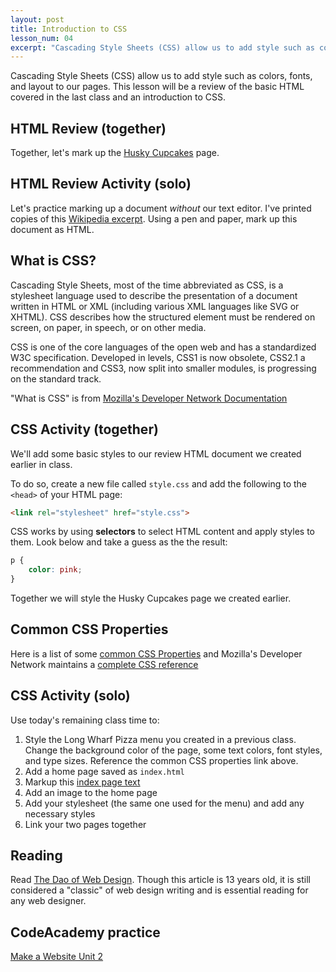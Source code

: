 ```yaml
---
layout: post
title: Introduction to CSS
lesson_num: 04
excerpt: "Cascading Style Sheets (CSS) allow us to add style such as colors, fonts, and layout to our pages. This lesson will be a review of the basic HTML covered in the last class and an introduction to CSS."
---
```


<p class="lead">Cascading Style Sheets (CSS) allow us to add style such as colors, fonts, and layout to our pages. This lesson will be a review of the basic HTML covered in the last class and an introduction to CSS.</p>

## HTML Review (together)

Together, let's mark up the [Husky Cupcakes](/lesson_files/husky_cupcakes.txt) page.

## HTML Review Activity (solo)

Let's practice marking up a document *without* our text editor. I've printed copies of this [Wikipedia excerpt](/lesson_files/love_supreme.pdf). Using a pen and paper, mark up this document as HTML.

## What is CSS?

Cascading Style Sheets, most of the time abbreviated as CSS, is a stylesheet language used to describe the presentation of a document written in HTML or XML (including various XML languages like SVG or XHTML). CSS describes how the structured element must be rendered on screen, on paper, in speech, or on other media.

CSS is one of the core languages of the open web and has a standardized W3C specification. Developed in levels, CSS1 is now obsolete, CSS2.1 a recommendation and CSS3, now split into smaller modules, is progressing on the standard track.

"What is CSS" is from [Mozilla's Developer Network Documentation](https://developer.mozilla.org/en-US/docs/Web/CSS)

## CSS Activity (together)

We'll add some basic styles to our review HTML document we created earlier in class.

To do so, create a new file called `style.css` and add the following to the `<head>` of your HTML page:

```html
<link rel="stylesheet" href="style.css">
```

CSS works by using **selectors** to select HTML content and apply styles to them. Look below and take a guess as the the result:

```css
p {
	color: pink;
}
```

Together we will style the Husky Cupcakes page we created earlier.

## Common CSS Properties

Here is a list of some [common CSS Properties](http://www.openbookproject.net/tutorials/getdown/css/resources/lesson1/css_properties.html) and Mozilla's Developer Network maintains a [complete CSS reference](https://developer.mozilla.org/en-US/docs/Web/CSS/Reference)

## CSS Activity (solo)

Use today's remaining class time to:

1. Style the Long Wharf Pizza menu you created in a previous class. Change the background color of the page, some text colors, font styles, and type sizes. Reference the common CSS properties link above.
2. Add a home page saved as `index.html`
3. Markup this [index page text](/lesson_files/pizza_index.txt)
4. Add an image to the home page
5. Add your stylesheet (the same one used for the menu) and add any necessary styles
6. Link your two pages together

## Reading

Read [The Dao of Web Design](http://alistapart.com/article/dao/). Though this article is 13 years old, it is still considered a "classic" of web design writing and is essential reading for any web designer.

## CodeAcademy practice

[Make a Website Unit 2](https://www.codecademy.com/en/skills/make-a-website/topics/css-properties-text/css-intro)
